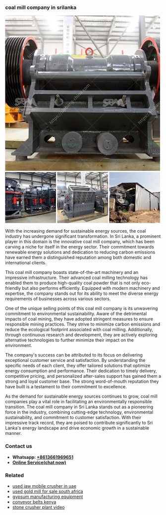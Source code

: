 <h3>coal mill company in srilanka</h3><img src='1708497370.jpg' alt=''><p>With the increasing demand for sustainable energy sources, the coal industry has undergone significant transformation. In Sri Lanka, a prominent player in this domain is the innovative coal mill company, which has been carving a niche for itself in the energy sector. Their commitment towards renewable energy solutions and dedication to reducing carbon emissions have earned them a distinguished reputation among both domestic and international clients.</p><p>This coal mill company boasts state-of-the-art machinery and an impressive infrastructure. Their advanced coal milling technology has enabled them to produce high-quality coal powder that is not only eco-friendly but also performs efficiently. Equipped with modern machinery and expertise, the company stands out for its ability to meet the diverse energy requirements of businesses across various sectors.</p><p>One of the unique selling points of this coal mill company is its unwavering commitment to environmental sustainability. Aware of the detrimental impacts of coal mining, they have adopted stringent measures to ensure responsible mining practices. They strive to minimize carbon emissions and reduce the ecological footprint associated with coal milling. Additionally, through continuous research and development, they are actively exploring alternative technologies to further minimize their impact on the environment.</p><p>The company's success can be attributed to its focus on delivering exceptional customer service and satisfaction. By understanding the specific needs of each client, they offer tailored solutions that optimize energy consumption and performance. Their dedication to timely delivery, competitive pricing, and personalized after-sales support has gained them a strong and loyal customer base. The strong word-of-mouth reputation they have built is a testament to their commitment to excellence.</p><p>As the demand for sustainable energy sources continues to grow, coal mill companies play a vital role in facilitating an environmentally responsible transition. The coal mill company in Sri Lanka stands out as a pioneering force in the industry, combining cutting-edge technology, environmental sustainability, and commitment to customer satisfaction. With their impressive track record, they are poised to contribute significantly to Sri Lanka's energy landscape and drive economic growth in a sustainable manner.</p><h3>Contact us</h3><ul><li><strong>Whatsapp:&nbsp;<a href="https://wa.me/8613661969651">+8613661969651</a></strong></li><li><a href="https://swt.shibang-china.com/?git&amp;zhl&amp;coal mill company in srilanka"><strong>Online Service(chat now)</strong></a></li></ul><h3>Related</h3><ul><li><a href='used jaw mobile crusher in uae.md'>used jaw mobile crusher in uae</a></li><li><a href='used gold mill for sale south africa.md'>used gold mill for sale south africa</a></li><li><a href='gypsum manufacturing equipment.md'>gypsum manufacturing equipment</a></li><li><a href='conveyor belts kenya.md'>conveyor belts kenya</a></li><li><a href='stone crusher plant video.md'>stone crusher plant video</a></li></ul>
